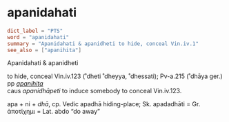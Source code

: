 # apanidahati

``` toml
dict_label = "PTS"
word = "apanidahati"
summary = "Apanidahati & apanidheti to hide, conceal Vin.iv.1"
see_also = ["apanihita"]
```

Apanidahati & apanidheti

to hide, conceal Vin.iv.123 (˚dheti ˚dheyya, ˚dhessati); Pv\-a.215 (˚dhāya ger.)  
pp *[apanihita](apanihita.md)*  
caus *apanidhāpeti* to induce somebody to conceal Vin.iv.123.

apa \+ ni \+ *dhā*, cp. Vedic apadhā hiding\-place; Sk. apadadhāti = Gr. ἀποτἱχημι = Lat. abdo “do away”

